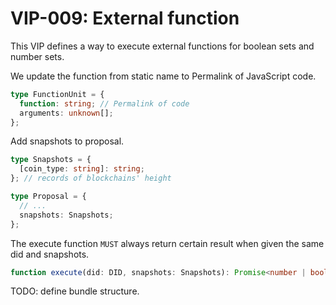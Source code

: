 # VIP-009: External function

This VIP defines a way to execute external functions for boolean sets and number sets.

We update the function from static name to Permalink of JavaScript code.

```ts
type FunctionUnit = {
  function: string; // Permalink of code
  arguments: unknown[];
};
```

Add snapshots to proposal.

```ts
type Snapshots = {
  [coin_type: string]: string;
}; // records of blockchains' height

type Proposal = {
  // ...
  snapshots: Snapshots;
};
```

The execute function `MUST` always return certain result when given the same did and snapshots.

```ts
function execute(did: DID, snapshots: Snapshots): Promise<number | boolean>;
```

TODO: define bundle structure.
